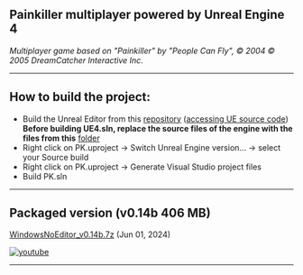 Painkiller multiplayer powered by Unreal Engine 4
---
*Multiplayer game based on "Painkiller" by "People Can Fly", &copy; 2004 &copy; 2005 DreamCatcher Interactive Inc.*

------------
How to build the project:
---
- Build the Unreal Editor from this [repository](https://github.com/EpicGames/UnrealEngine/tree/4.7 "UnrealEngine-4.7") ([accessing UE source code](https://www.unrealengine.com/en-US/ue-on-github "Accessing Unreal Engine source code on GitHub"))  
	**Before building UE4.sln, replace the source files of the engine with the files from this** [folder](misc/UnrealEngine-4.7 "folder")
- Right click on PK.uproject -> Switch Unreal Engine version... -> select your Source build
- Right click on PK.uproject -> Generate Visual Studio project files
- Build PK.sln

------------
Packaged version (v0.14b 406 MB)
---
[WindowsNoEditor_v0.14b.7z](https://drive.google.com/file/d/14A6fy2vReRfLCSw0uIG_BZv0kqVLFGeG/view?usp=sharing "WindowsNoEditor_v0.14b.7z") (Jun 01, 2024)

[![youtube](misc/mq2.webp "youtube")](https://youtu.be/xCp7tg72glU "youtube")

------------